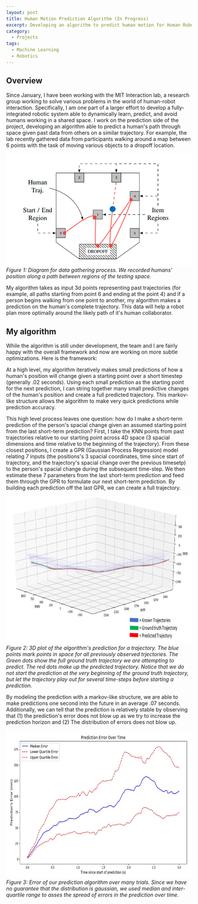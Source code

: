 ```yaml
---
layout: post
title: Human Motion Prediction Algorithm (In Progress)
excerpt: Developing an algorithm to predict human motion for Human Robot Interaction.<br><br>
category:
  - Projects
tags:
  - Machine Learning
  - Robotics
---
```


## Overview

Since January, I have been working with the MIT Interaction lab, a research group working to solve various problems in the world of human-robot interaction.  Specifically, I am one part of a larger effort to develop a fully-integrated robotic system able to dynamically learn, predict, and avoid humans working in a shared space.  I work on the prediction side of the project, developing an algorithm able to predict a human's path through space given past data from others on a similar trajectory.  For example, the lab recently gathered data from participants walking around a map between 6 points with the task of moving various objects to a dropoff location.  

![Testing Layout](/assets/img/Human-Prediction/Test-Layout.png)
*Figure 1: Diagram for data gathering process.  We recorded humans' position along a path between regions of the testing space.*

My algorithm takes as input 3d points representing past trajectories (for example, all paths starting from point 6 and ending at the point 4) and if a person begins walking from one point to another, my algorithm makes a prediction on the human's complete trajectory.  This data will help a robot plan more optimally around the likely path of it's human collaborator.  

## My algorithm
While the algorithm is still under development, the team and I are fairly happy with the overall framework and now are working on more subtle optimizations.  Here is the framework:

At a high level, my algorithm iteratively makes small predictions of how a human's position will change given a starting point over a short timestep (generally .02 seconds).  Using each small prediction as the starting point for the next prediction, I can string together many small predictive changes of the human's position and create a full predicted trajectory. This markov-like structure allows the algorithm to make very quick predictions while prediction accuracy.

This high level process leaves one question: how do I make a short-term prediction of the person's spacial change given an assumed starting point from the last short-term prediction? First, I take the KNN points from past trajectories relative to our starting point across 4D space (3 spacial dimensions and time relative to the beginning of the trajectory).  From these closest positions, I create a GPR (Gaussian Process Regression) model relating 7 inputs (the positions's 3 spacial coordinates, time since start of trajectory, and the trajectory's spacial change over the previous timesetp) to the person's spacial change during the subsequent time-step.  We then estimate these 7 parameters from the last short-term prediction and feed them through the GPR to formulate our next short-term prediction.  By building each prediction off the last GPR, we can create a full trajectory.

<!-- ![Prediction](/assets/img/Human-Prediction/Prediction.JPG) -->
<img src="/assets/img/Human-Prediction/Prediction.JPG"
     alt="Prediction"
     style="float: center; margin-right: 10px; width: 1328px; height: 400px" />
     <!-- 1328 x 637 -->
*Figure 2: 3D plot of the algorithm's prediction for a trajectory.  The blue points mark points in space for all previously observed trjectories.  The Green dots show the full ground truth trajectory we are attempting to predict.  The red dots make up the predicted trajectory. Notice that we do not start the prediction at the very beginning of the ground truth trajectory, but let the trajectory play out for several time-steps before starting a prediction.*

By modeling the prediction with a markov-like structure, we are able to make predictions one second into the future in an average .07 seconds.  Additionally, we can tell that the prediction is relatively stable by observing that (1) the prediction's error does not blow up as we try to increase the prediction horizon and (2) The distribution of errors does not blow up.  

<!-- ![Prediction Error](/assets/img/Human-Prediction/Prediction_Error.JPG) -->
<img src="/assets/img/Human-Prediction/Prediction_Error.JPG"
     alt="Prediction error"
     style="float: center; margin-right: 10px; width: 1119px; height: 400px" />
*Figure 3: Error of our prediction algorithm over many trials.  Since we have no guarantee that the distribution is gaussian, we used median and inter-quartile range to asses the spread of errors in the prediction over time.*